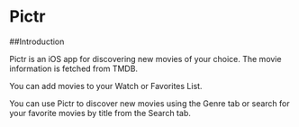 # Pictr

##Introduction

Pictr is an iOS app for discovering new movies of your choice.
The movie information is fetched from TMDB.

You can add movies to your Watch or Favorites List.

You can use Pictr to discover new movies using the Genre tab or search for your 
favorite movies by title from the Search tab.
